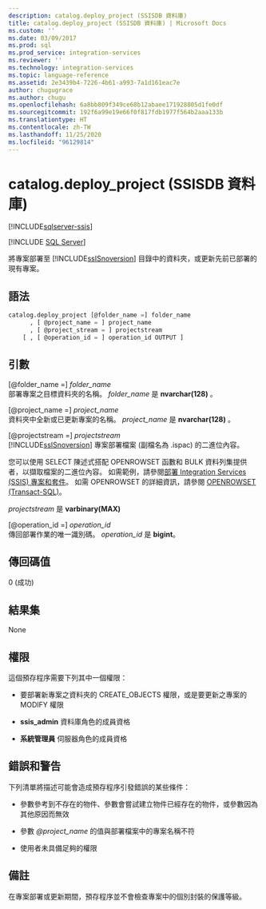 ```yaml
---
description: catalog.deploy_project (SSISDB 資料庫)
title: catalog.deploy_project (SSISDB 資料庫) | Microsoft Docs
ms.custom: ''
ms.date: 03/09/2017
ms.prod: sql
ms.prod_service: integration-services
ms.reviewer: ''
ms.technology: integration-services
ms.topic: language-reference
ms.assetid: 2e3439b4-7226-4b61-a993-7a1d161eac7e
author: chugugrace
ms.author: chugu
ms.openlocfilehash: 6a8bb809f349ce68b12abaee171928805d1fe0df
ms.sourcegitcommit: 192f6a99e19e66f0f817fdb1977f564b2aaa133b
ms.translationtype: HT
ms.contentlocale: zh-TW
ms.lasthandoff: 11/25/2020
ms.locfileid: "96129814"
---
```

# <a name="catalogdeploy_project-ssisdb-database"></a>catalog.deploy_project (SSISDB 資料庫)

[!INCLUDE[sqlserver-ssis](../../includes/applies-to-version/sqlserver-ssis.md)]


[!INCLUDE [SQL Server](../../includes/applies-to-version/sqlserver.md)]

  將專案部署至 [!INCLUDE[ssISnoversion](../../includes/ssisnoversion-md.md)] 目錄中的資料夾，或更新先前已部署的現有專案。  
  
## <a name="syntax"></a>語法  
  
```sql  
catalog.deploy_project [@folder_name =] folder_name   
      , [ @project_name = ] project_name   
      , [ @project_stream = ] projectstream   
    [ , [ @operation_id = ] operation_id OUTPUT ]   
```  
  
## <a name="arguments"></a>引數  
 [@folder_name =] *folder_name*  
 部署專案之目標資料夾的名稱。 *folder_name* 是 **nvarchar(128)** 。  
  
 [@project_name =] *project_name*  
 資料夾中全新或已更新專案的名稱。 *project_name* 是 **nvarchar(128)** 。  
  
 [@projectstream =] *projectstream*  
 [!INCLUDE[ssISnoversion](../../includes/ssisnoversion-md.md)] 專案部署檔案 (副檔名為 .ispac) 的二進位內容。  
  
 您可以使用 SELECT 陳述式搭配 OPENROWSET 函數和 BULK 資料列集提供者，以擷取檔案的二進位內容。 如需範例，請參閱[部署 Integration Services (SSIS) 專案和套件](../../integration-services/packages/deploy-integration-services-ssis-projects-and-packages.md)。 如需 OPENROWSET 的詳細資訊，請參閱 [OPENROWSET &#40;Transact-SQL&#41;](../../t-sql/functions/openrowset-transact-sql.md)。  
  
 *projectstream* 是 **varbinary(MAX)**  
  
 [@operation_id =] *operation_id*  
 傳回部署作業的唯一識別碼。 *operation_id* 是 **bigint**。  
  
## <a name="return-code-value"></a>傳回碼值  
 0 (成功)  
  
## <a name="result-sets"></a>結果集  
 None  
  
## <a name="permissions"></a>權限  
 這個預存程序需要下列其中一個權限：  
  
-   要部署新專案之資料夾的 CREATE_OBJECTS 權限，或是要更新之專案的 MODIFY 權限  
  
-   **ssis_admin** 資料庫角色的成員資格  
  
-   **系統管理員** 伺服器角色的成員資格  
  
## <a name="errors-and-warnings"></a>錯誤和警告  
 下列清單將描述可能會造成預存程序引發錯誤的某些條件：  
  
-   參數參考到不存在的物件、參數會嘗試建立物件已經存在的物件，或參數因為其他原因而無效  
  
-   參數 *\@project_name* 的值與部署檔案中的專案名稱不符  
  
-   使用者未具備足夠的權限  
  
## <a name="remarks"></a>備註  
 在專案部署或更新期間，預存程序並不會檢查專案中的個別封裝的保護等級。  
  
  
